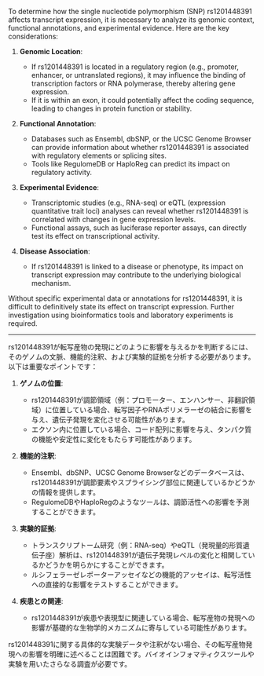 To determine how the single nucleotide polymorphism (SNP) rs1201448391 affects transcript expression, it is necessary to analyze its genomic context, functional annotations, and experimental evidence. Here are the key considerations:

1. **Genomic Location**: 
   - If rs1201448391 is located in a regulatory region (e.g., promoter, enhancer, or untranslated regions), it may influence the binding of transcription factors or RNA polymerase, thereby altering gene expression.
   - If it is within an exon, it could potentially affect the coding sequence, leading to changes in protein function or stability.

2. **Functional Annotation**:
   - Databases such as Ensembl, dbSNP, or the UCSC Genome Browser can provide information about whether rs1201448391 is associated with regulatory elements or splicing sites.
   - Tools like RegulomeDB or HaploReg can predict its impact on regulatory activity.

3. **Experimental Evidence**:
   - Transcriptomic studies (e.g., RNA-seq) or eQTL (expression quantitative trait loci) analyses can reveal whether rs1201448391 is correlated with changes in gene expression levels.
   - Functional assays, such as luciferase reporter assays, can directly test its effect on transcriptional activity.

4. **Disease Association**:
   - If rs1201448391 is linked to a disease or phenotype, its impact on transcript expression may contribute to the underlying biological mechanism.

Without specific experimental data or annotations for rs1201448391, it is difficult to definitively state its effect on transcript expression. Further investigation using bioinformatics tools and laboratory experiments is required.

---

rs1201448391が転写産物の発現にどのように影響を与えるかを判断するには、そのゲノムの文脈、機能的注釈、および実験的証拠を分析する必要があります。以下は重要なポイントです：

1. **ゲノムの位置**:
   - rs1201448391が調節領域（例：プロモーター、エンハンサー、非翻訳領域）に位置している場合、転写因子やRNAポリメラーゼの結合に影響を与え、遺伝子発現を変化させる可能性があります。
   - エクソン内に位置している場合、コード配列に影響を与え、タンパク質の機能や安定性に変化をもたらす可能性があります。

2. **機能的注釈**:
   - Ensembl、dbSNP、UCSC Genome Browserなどのデータベースは、rs1201448391が調節要素やスプライシング部位に関連しているかどうかの情報を提供します。
   - RegulomeDBやHaploRegのようなツールは、調節活性への影響を予測することができます。

3. **実験的証拠**:
   - トランスクリプトーム研究（例：RNA-seq）やeQTL（発現量的形質遺伝子座）解析は、rs1201448391が遺伝子発現レベルの変化と相関しているかどうかを明らかにすることができます。
   - ルシフェラーゼレポーターアッセイなどの機能的アッセイは、転写活性への直接的な影響をテストすることができます。

4. **疾患との関連**:
   - rs1201448391が疾患や表現型に関連している場合、転写産物の発現への影響が基礎的な生物学的メカニズムに寄与している可能性があります。

rs1201448391に関する具体的な実験データや注釈がない場合、その転写産物発現への影響を明確に述べることは困難です。バイオインフォマティクスツールや実験を用いたさらなる調査が必要です。